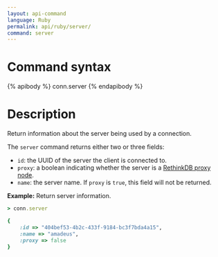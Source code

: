 ```yaml
---
layout: api-command 
language: Ruby
permalink: api/ruby/server/
command: server
---
```


# Command syntax #

{% apibody %}
conn.server
{% endapibody %}

# Description #

Return information about the server being used by a connection.

The `server` command returns either two or three fields:

* `id`: the UUID of the server the client is connected to.
* `proxy`: a boolean indicating whether the server is a [RethinkDB proxy node][rp].
* `name`: the server name. If `proxy` is `true`, this field will not be returned.

[rp]: /docs/sharding-and-replication/#running-a-proxy-node

__Example:__ Return server information.

```rb
> conn.server

{
    :id => "404bef53-4b2c-433f-9184-bc3f7bda4a15",
    :name => "amadeus",
    :proxy => false
}
```
